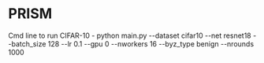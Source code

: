 # PRISM

Cmd line to run CIFAR-10 - python main.py --dataset cifar10 --net resnet18 --batch_size 128 --lr 0.1 --gpu 0 --nworkers 16 --byz_type benign --nrounds 1000
